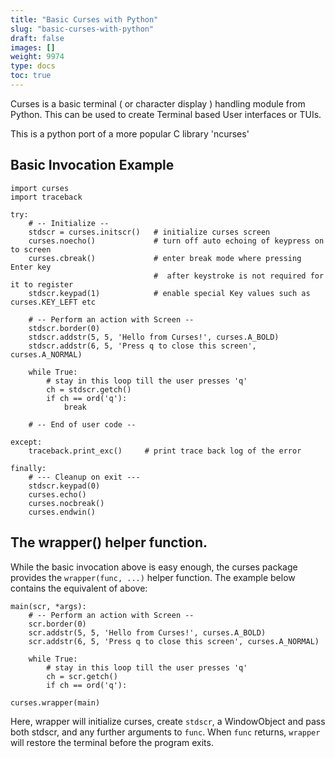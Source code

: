```yaml
---
title: "Basic Curses with Python"
slug: "basic-curses-with-python"
draft: false
images: []
weight: 9974
type: docs
toc: true
---
```


Curses is a basic terminal ( or character display ) handling module from Python. This can be used to create Terminal based User interfaces or TUIs.

This is a python port of a more popular C library 'ncurses'

## Basic Invocation Example
    import curses
    import traceback
    
    try:
        # -- Initialize --
        stdscr = curses.initscr()   # initialize curses screen
        curses.noecho()             # turn off auto echoing of keypress on to screen
        curses.cbreak()             # enter break mode where pressing Enter key
                                    #  after keystroke is not required for it to register
        stdscr.keypad(1)            # enable special Key values such as curses.KEY_LEFT etc
        
        # -- Perform an action with Screen --
        stdscr.border(0)
        stdscr.addstr(5, 5, 'Hello from Curses!', curses.A_BOLD)
        stdscr.addstr(6, 5, 'Press q to close this screen', curses.A_NORMAL)

        while True:
            # stay in this loop till the user presses 'q'
            ch = stdscr.getch()
            if ch == ord('q'):
                break

        # -- End of user code --

    except:
        traceback.print_exc()     # print trace back log of the error
        
    finally:
        # --- Cleanup on exit ---
        stdscr.keypad(0)
        curses.echo()
        curses.nocbreak()
        curses.endwin()

## The wrapper() helper function.
While the basic invocation above is easy enough, the curses package provides the `wrapper(func, ...)` helper function. The example below contains the equivalent of above:

    main(scr, *args):
        # -- Perform an action with Screen --
        scr.border(0)
        scr.addstr(5, 5, 'Hello from Curses!', curses.A_BOLD)
        scr.addstr(6, 5, 'Press q to close this screen', curses.A_NORMAL)

        while True:
            # stay in this loop till the user presses 'q'
            ch = scr.getch()
            if ch == ord('q'):
        
    curses.wrapper(main)

Here, wrapper will initialize curses, create `stdscr`, a WindowObject and pass both stdscr, and any further arguments to `func`. When `func` returns, `wrapper` will restore the terminal before the program exits.

